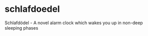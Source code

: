 schlafdoedel
============

Schlafdödel - A novel alarm clock which wakes you up in non-deep sleeping phases
